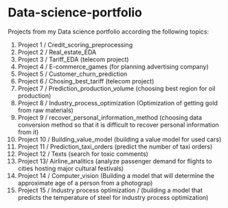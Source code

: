 # Data-science-portfolio
Projects from my Data science portfolio according the following topics:

1. Project 1 / Credit_scoring_preprocessing
2. Project 2 / Real_estate_EDA
3. Project 3 / Tariff_EDA (telecom project)
4. Project 4 / E-commerce_games (for planning advertising company)
5. Project 5 / Сustomer_churn_prediction
6. Project 6 / Chosing_best_tariff (telecom project)
7. Project 7 / Prediction_production_volume (choosing best region for oil production)
8. Project 8 / Industry_process_optimization (Optimization of getting gold from raw materials)
9. Project 9 / recover_personal_information_method (choosing data conversion method so that it is difficult to recover personal information from it)
10. Project 10 / Building_value_model (building a value model for used cars)
11. Project 11 / Prediction_taxi_orders (predict the number of taxi orders)
12. Project 12 / Texts (search for toxic comments)
13. Project 13/ Airline_analitics (analyze passenger demand for flights to cities hosting major cultural festivals)
14. Project 14 / Computer_vision (Building a model that will determine the approximate age of a person from a photograp)
15. Project 15 / Industry process optimization / (building a model that predicts the temperature of steel for industry process optimization)
